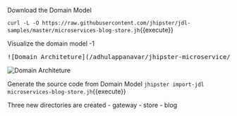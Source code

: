 Download the Domain Model

`curl -L -O https://raw.githubusercontent.com/jhipster/jdl-samples/master/microservices-blog-store.jh`{{execute}}


Visualize the domain model -1 
<pre>
![Domain Architeture](/adhulappanavar/jhipster-microservice/assets/DomianArchitectureUsingJHStudio.png)
</pre>

![Domain Architeture](/adhulappanavar/jhipster-microservice/assets/DomianArchitectureUsingJHStudio.png)


Generate the source code from Domain Model
`jhipster import-jdl microservices-blog-store.jh`{{execute}}


Three new directories are created
    - gateway
    - store
    - blog

